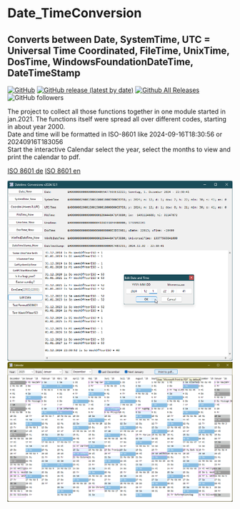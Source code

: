 # Date_TimeConversion  
## Converts between Date, SystemTime, UTC = Universal Time Coordinated, FileTime, UnixTime, DosTime, WindowsFoundationDateTime, DateTimeStamp  

[![GitHub](https://img.shields.io/github/license/OlimilO1402/Date_TimeConversion?style=plastic)](https://github.com/OlimilO1402/Date_TimeConversion/blob/master/LICENSE) 
[![GitHub release (latest by date)](https://img.shields.io/github/v/release/OlimilO1402/Date_TimeConversion?style=plastic)](https://github.com/OlimilO1402/Date_TimeConversion/releases/latest)
[![Github All Releases](https://img.shields.io/github/downloads/OlimilO1402/Date_TimeConversion/total.svg)](https://github.com/OlimilO1402/Date_TimeConversion/releases/download/v2024-12-15/TimeConv_v2024.12.15.zip)
![GitHub followers](https://img.shields.io/github/followers/OlimilO1402?style=social)

The project to collect all those functions together in one module started in jan.2021. The functions itself were spread all over different codes, starting in about year 2000.  
Date and time will be formatted in ISO-8601 like 2024-09-16T18:30:56 or 20240916T183056  
Start the interactive Calendar select the year, select the months to view and print the calendar to pdf.

[ISO 8601 de](https://de.wikipedia.org/wiki/ISO_8601)
[ISO 8601 en](https://en.wikipedia.org/wiki/ISO_8601)
 
![TimeConversions Image](Resources/TimeConversions.png "TimeConversions Image")
![Calendar Image](Resources/Calendar2025.png "Calendar Image")